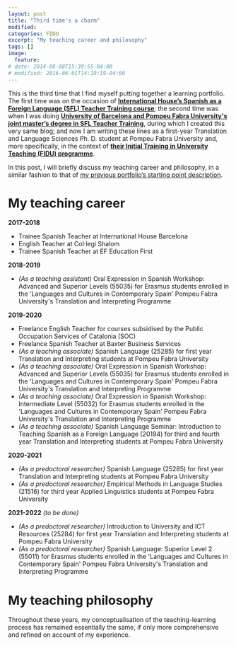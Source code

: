 ```yaml
---
layout: post
title: "Third time's a charm"
modified:
categories: FIDU
excerpt: "My teaching career and philosophy"
tags: []
image:
  feature:
# date: 2014-08-08T15:39:55-04:00
# modified: 2016-06-01T14:19:19-04:00
---
```


This is the third time that I find myself putting together a learning portfolio. The first time was on the occasion of <a href="https://ihworld.com/teach/become-a-language-teacher/formación-de-profesores-de-español/" target="_blank">**International House’s Spanish as a Foreign Language (SFL) Teacher Training course**</a>; the second time was when I was doing <a href="https://www.ub.edu/portal/web/educacion/masteres-universitarios/-/ensenyament/detallEnsenyament/1060507" target="_blank">**University of Barcelona and Pompeu Fabra University's joint master’s degree in SFL Teacher Training**</a>, during which I created this very same blog; and now I am writing these lines as a first-year Translation and Language Sciences Ph. D. student at Pompeu Fabra University and, more specifically, in the context of <a href="https://www.upf.edu/web/clik/formacio-inicial" target="_blank">**their Initial Training in University Teaching (FIDU) programme**</a>.

In this post, I will briefly discuss my teaching career and philosophy, in a similar fashion to that of <a href="https://immalopez.github.io/blog/punto-de-partida/" target="_blank">my previous portfolio’s starting point description</a>.

# My teaching career

**2017-2018**
* Trainee Spanish Teacher at International House Barcelona
* English Teacher at Col·legi Shalom
* Trainee Spanish Teacher at EF Education First

**2018-2019**
* _(As a teaching assistant)_ Oral Expression in Spanish Workshop: Advanced and Superior Levels (55035) for Erasmus students enrolled in the 'Languages and Cultures in Contemporary Spain' Pompeu Fabra University's Translation and Interpreting Programme

**2019-2020**
* Freelance English Teacher for courses subsidised by the Public Occupation Services of Catalonia (SOC)
* Freelance Spanish Teacher at Baxter Business Services
* _(As a teaching associate)_ Spanish Language (25285) for first year Translation and Interpreting students at Pompeu Fabra University
* _(As a teaching associate)_ Oral Expression in Spanish Workshop: Advanced and Superior Levels (55035) for Erasmus students enrolled in the 'Languages and Cultures in Contemporary Spain' Pompeu Fabra University's Translation and Interpreting Programme
* _(As a teaching associate)_ Oral Expression in Spanish Workshop: Intermediate Level (55032) for Erasmus students enrolled in the 'Languages and Cultures in Contemporary Spain' Pompeu Fabra University's Translation and Interpreting Programme
* _(As a teaching associate)_ Spanish Language Seminar: Introduction to Teaching Spanish as a Foreign Language (20194) for third and fourth year Translation and Interpreting students at Pompeu Fabra University

**2020-2021**
* _(As a predoctoral researcher)_ Spanish Language (25285) for first year Translation and Interpreting students at Pompeu Fabra University
* _(As a predoctoral researcher)_ Empirical Methods in Language Studies (21516) for third year Applied Linguistics students at Pompeu Fabra University

**2021-2022** _(to be done)_
* _(As a predoctoral researcher)_ Introduction to University and ICT Resources (25284) for first year Translation and Interpreting students at Pompeu Fabra University
* _(As a predoctoral researcher)_ Spanish Language: Superior Level 2 (55011) for Erasmus students enrolled in the 'Languages and Cultures in Contemporary Spain' Pompeu Fabra University's Translation and Interpreting Programme

# My teaching philosophy

Throughout these years, my conceptualisation of the teaching-learning process has remained essentially the same, if only more comprehensive and refined on account of my experience.
